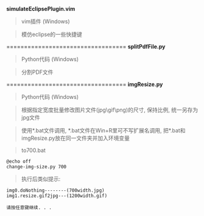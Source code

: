 **simulateEclipsePlugin.vim**
>vim插件 (Windows)

>模仿eclipse的一些快捷键

==================================
**splitPdfFile.py**
>Python代码 (Windows)

>分割PDF文件

==================================
**imgResize.py**
>Python代码 (Windows)

>根据指定宽度批量修改图片文件(jpg\gif\png)的尺寸, 保持比例, 统一另存为jpg文件

>使用\*.bat文件调用, \*.bat文件在Win+R里可不写扩展名调用, 把\*.bat和imgResize.py放在同一文件夹并加入环境变量

>to700.bat
```
@echo off
change-img-size.py 700
```
>执行后类似提示:
```
img0.doNothing--------(700width.jpg)
img1.resize.gif2jpg---(1200width.gif)
     
请按任意键继续. . .
```
